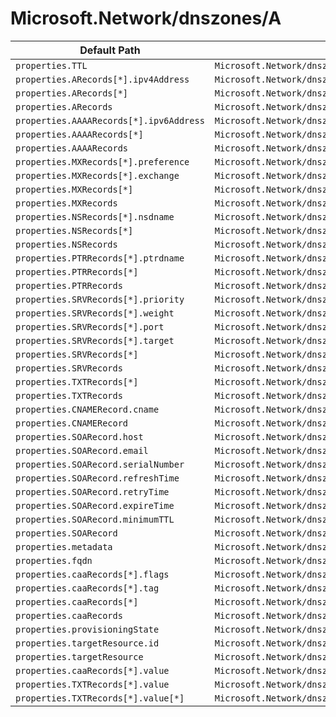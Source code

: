 # Microsoft.Network/dnszones/A

| Default Path | Alias |
|---|---|
| `properties.TTL` | `Microsoft.Network/dnszones/A/TTL` |
| `properties.ARecords[*].ipv4Address` | `Microsoft.Network/dnszones/A/ARecords[*].ipv4Address` |
| `properties.ARecords[*]` | `Microsoft.Network/dnszones/A/ARecords[*]` |
| `properties.ARecords` | `Microsoft.Network/dnszones/A/ARecords` |
| `properties.AAAARecords[*].ipv6Address` | `Microsoft.Network/dnszones/A/AAAARecords[*].ipv6Address` |
| `properties.AAAARecords[*]` | `Microsoft.Network/dnszones/A/AAAARecords[*]` |
| `properties.AAAARecords` | `Microsoft.Network/dnszones/A/AAAARecords` |
| `properties.MXRecords[*].preference` | `Microsoft.Network/dnszones/A/MXRecords[*].preference` |
| `properties.MXRecords[*].exchange` | `Microsoft.Network/dnszones/A/MXRecords[*].exchange` |
| `properties.MXRecords[*]` | `Microsoft.Network/dnszones/A/MXRecords[*]` |
| `properties.MXRecords` | `Microsoft.Network/dnszones/A/MXRecords` |
| `properties.NSRecords[*].nsdname` | `Microsoft.Network/dnszones/A/NSRecords[*].nsdname` |
| `properties.NSRecords[*]` | `Microsoft.Network/dnszones/A/NSRecords[*]` |
| `properties.NSRecords` | `Microsoft.Network/dnszones/A/NSRecords` |
| `properties.PTRRecords[*].ptrdname` | `Microsoft.Network/dnszones/A/PTRRecords[*].ptrdname` |
| `properties.PTRRecords[*]` | `Microsoft.Network/dnszones/A/PTRRecords[*]` |
| `properties.PTRRecords` | `Microsoft.Network/dnszones/A/PTRRecords` |
| `properties.SRVRecords[*].priority` | `Microsoft.Network/dnszones/A/SRVRecords[*].priority` |
| `properties.SRVRecords[*].weight` | `Microsoft.Network/dnszones/A/SRVRecords[*].weight` |
| `properties.SRVRecords[*].port` | `Microsoft.Network/dnszones/A/SRVRecords[*].port` |
| `properties.SRVRecords[*].target` | `Microsoft.Network/dnszones/A/SRVRecords[*].target` |
| `properties.SRVRecords[*]` | `Microsoft.Network/dnszones/A/SRVRecords[*]` |
| `properties.SRVRecords` | `Microsoft.Network/dnszones/A/SRVRecords` |
| `properties.TXTRecords[*]` | `Microsoft.Network/dnszones/A/TXTRecords[*]` |
| `properties.TXTRecords` | `Microsoft.Network/dnszones/A/TXTRecords` |
| `properties.CNAMERecord.cname` | `Microsoft.Network/dnszones/A/CNAMERecord.cname` |
| `properties.CNAMERecord` | `Microsoft.Network/dnszones/A/CNAMERecord` |
| `properties.SOARecord.host` | `Microsoft.Network/dnszones/A/SOARecord.host` |
| `properties.SOARecord.email` | `Microsoft.Network/dnszones/A/SOARecord.email` |
| `properties.SOARecord.serialNumber` | `Microsoft.Network/dnszones/A/SOARecord.serialNumber` |
| `properties.SOARecord.refreshTime` | `Microsoft.Network/dnszones/A/SOARecord.refreshTime` |
| `properties.SOARecord.retryTime` | `Microsoft.Network/dnszones/A/SOARecord.retryTime` |
| `properties.SOARecord.expireTime` | `Microsoft.Network/dnszones/A/SOARecord.expireTime` |
| `properties.SOARecord.minimumTTL` | `Microsoft.Network/dnszones/A/SOARecord.minimumTTL` |
| `properties.SOARecord` | `Microsoft.Network/dnszones/A/SOARecord` |
| `properties.metadata` | `Microsoft.Network/dnszones/A/metadata` |
| `properties.fqdn` | `Microsoft.Network/dnszones/A/fqdn` |
| `properties.caaRecords[*].flags` | `Microsoft.Network/dnszones/A/caaRecords[*].flags` |
| `properties.caaRecords[*].tag` | `Microsoft.Network/dnszones/A/caaRecords[*].tag` |
| `properties.caaRecords[*]` | `Microsoft.Network/dnszones/A/caaRecords[*]` |
| `properties.caaRecords` | `Microsoft.Network/dnszones/A/caaRecords` |
| `properties.provisioningState` | `Microsoft.Network/dnszones/A/provisioningState` |
| `properties.targetResource.id` | `Microsoft.Network/dnszones/A/targetResource.id` |
| `properties.targetResource` | `Microsoft.Network/dnszones/A/targetResource` |
| `properties.caaRecords[*].value` | `Microsoft.Network/dnszones/A/caaRecords[*].value` |
| `properties.TXTRecords[*].value` | `Microsoft.Network/dnszones/A/TXTRecords[*].value` |
| `properties.TXTRecords[*].value[*]` | `Microsoft.Network/dnszones/A/TXTRecords[*].value[*]` |

